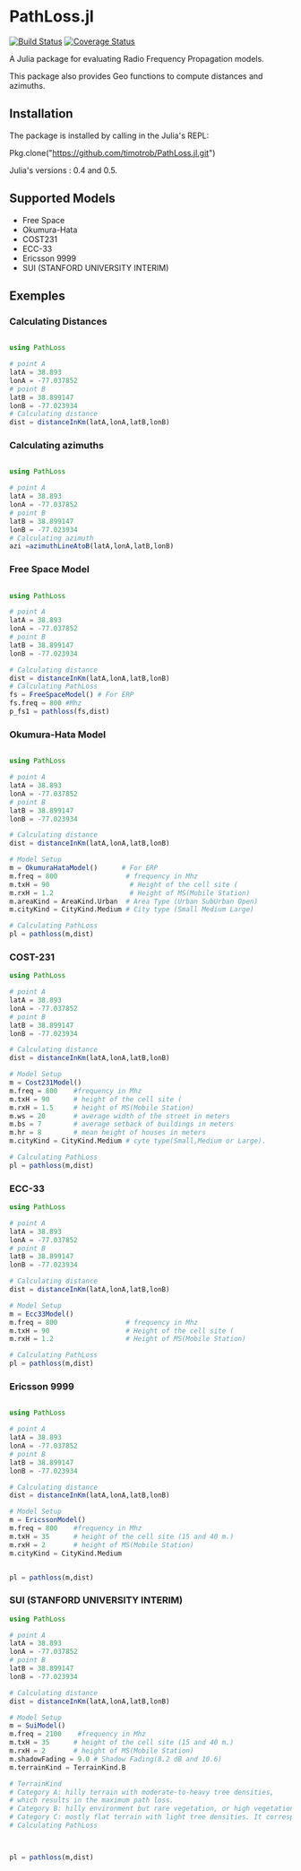 # PathLoss.jl



[![Build Status](https://travis-ci.org/timotrob/PathLoss.jl.svg?branch=master)](https://travis-ci.org/timotrob/PathLoss.jl)
[![Coverage Status](https://coveralls.io/repos/github/timotrob/PathLoss.jl/badge.svg?branch=master)](https://coveralls.io/github/timotrob/PathLoss.jl?branch=master)

A Julia package for evaluating Radio Frequency Propagation models.

This package also provides Geo functions to compute distances and azimuths.

## Installation

The package is installed by calling in the Julia's REPL:

Pkg.clone("https://github.com/timotrob/PathLoss.jl.git")

Julia's versions : 0.4 and 0.5.

## Supported Models

- Free Space
- Okumura-Hata
- COST231
- ECC-33
- Ericsson 9999
- SUI (STANFORD UNIVERSITY INTERIM)

## Exemples

### Calculating Distances

```julia

using PathLoss

# point A
latA = 38.893
lonA = -77.037852
# point B
latB = 38.899147
lonB = -77.023934
# Calculating distance
dist = distanceInKm(latA,lonA,latB,lonB)

```

### Calculating azimuths

```julia

using PathLoss

# point A
latA = 38.893
lonA = -77.037852
# point B
latB = 38.899147
lonB = -77.023934
# Calculating azimuth
azi =azimuthLineAtoB(latA,lonA,latB,lonB)

```

### Free Space Model


```julia

using PathLoss

# point A
latA = 38.893
lonA = -77.037852
# point B
latB = 38.899147
lonB = -77.023934

# Calculating distance
dist = distanceInKm(latA,lonA,latB,lonB)
# Calculating PathLoss
fs = FreeSpaceModel() # For ERP
fs.freq = 800 #Mhz
p_fs1 = pathloss(fs,dist)

```

### Okumura-Hata Model

```julia

using PathLoss

# point A
latA = 38.893
lonA = -77.037852
# point B
latB = 38.899147
lonB = -77.023934

# Calculating distance
dist = distanceInKm(latA,lonA,latB,lonB)

# Model Setup
m = OkumuraHataModel()      # For ERP
m.freq = 800                 # frequency in Mhz
m.txH = 90                    # Height of the cell site (
m.rxH = 1.2                   # Height of MS(Mobile Station)
m.areaKind = AreaKind.Urban  # Area Type (Urban SubUrban Open)
m.cityKind = CityKind.Medium # City type (Small Medium Large)

# Calculating PathLoss
pl = pathloss(m,dist)

```

### COST-231

```julia
using PathLoss

# point A
latA = 38.893
lonA = -77.037852
# point B
latB = 38.899147
lonB = -77.023934

# Calculating distance
dist = distanceInKm(latA,lonA,latB,lonB)

# Model Setup
m = Cost231Model()    
m.freq = 800    #frequency in Mhz
m.txH = 90      # height of the cell site (
m.rxH = 1.5     # height of MS(Mobile Station)
m.ws = 20       # average width of the street in meters
m.bs = 7        # average setback of buildings in meters
m.hr = 8        # mean height of houses in meters
m.cityKind = CityKind.Medium # cyte type(Small,Medium or Large).

# Calculating PathLoss
pl = pathloss(m,dist)
```


### ECC-33

```julia
using PathLoss

# point A
latA = 38.893
lonA = -77.037852
# point B
latB = 38.899147
lonB = -77.023934

# Calculating distance
dist = distanceInKm(latA,lonA,latB,lonB)

# Model Setup
m = Ecc33Model()     
m.freq = 800                 # frequency in Mhz
m.txH = 90                   # Height of the cell site (
m.rxH = 1.2                  # Height of MS(Mobile Station)

# Calculating PathLoss
pl = pathloss(m,dist)
```


### Ericsson 9999

```julia

using PathLoss

# point A
latA = 38.893
lonA = -77.037852
# point B
latB = 38.899147
lonB = -77.023934

# Calculating distance
dist = distanceInKm(latA,lonA,latB,lonB)

# Model Setup
m = EricssonModel()   
m.freq = 800    #frequency in Mhz
m.txH = 35      # height of the cell site (15 and 40 m.)
m.rxH = 2       # height of MS(Mobile Station)
m.cityKind = CityKind.Medium


pl = pathloss(m,dist)

```


### SUI (STANFORD UNIVERSITY INTERIM)

```julia
using PathLoss

# point A
latA = 38.893
lonA = -77.037852
# point B
latB = 38.899147
lonB = -77.023934

# Calculating distance
dist = distanceInKm(latA,lonA,latB,lonB)

# Model Setup
m = SuiModel()   
m.freq = 2100    #frequency in Mhz
m.txH = 35      # height of the cell site (15 and 40 m.)
m.rxH = 2       # height of MS(Mobile Station)
m.shadowFading = 9.0 # Shadow Fading(8.2 dB and 10.6)
m.terrainKind = TerrainKind.B

# TerrainKind
# Category A: hilly terrain with moderate-to-heavy tree densities,
# which results in the maximum path loss.
# Category B: hilly environment but rare vegetation, or high vegetation but flat terrain. Intermediate path loss condition is typical of this category.
# Category C: mostly flat terrain with light tree densities. It corresponds to minimum path loss conditions
# Calculating PathLoss



pl = pathloss(m,dist)

```

